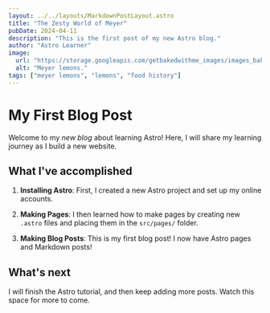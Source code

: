 ```yaml
---
layout: ../../layouts/MarkdownPostLayout.astro
title: "The Zesty World of Meyer"
pubDate: 2024-04-11
description: "This is the first post of my new Astro blog."
author: "Astro Learner"
image:
  url: "https://storage.googleapis.com/getbakedwithme_images/images_baking_site/blueberry_muffins.png"
  alt: "Meyer lemons."
tags: ["meyer lemons", "lemons", "food history"]
---
```


# My First Blog Post

Welcome to my _new blog_ about learning Astro! Here, I will share my learning journey as I build a new website.

## What I've accomplished

1. **Installing Astro**: First, I created a new Astro project and set up my online accounts.

2. **Making Pages**: I then learned how to make pages by creating new `.astro` files and placing them in the `src/pages/` folder.

3. **Making Blog Posts**: This is my first blog post! I now have Astro pages and Markdown posts!

## What's next

I will finish the Astro tutorial, and then keep adding more posts. Watch this space for more to come.
